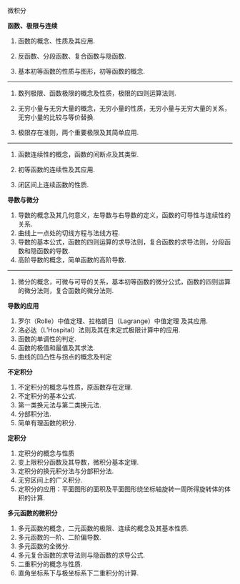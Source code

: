 微积分

**函数、极限与连续**

1.   函数的概念、性质及其应用.

2.   反函数、分段函数、复合函数与隐函数.

3.   基本初等函数的性质与图形，初等函数的概念.

---

1.   数列极限、函数极限的概念及性质，极限的四则运算法则.

2.   无穷小量与无穷大量的概念，无穷小量的性质，无穷小量与无穷大量的关系，无穷小量的比较与等价替换.

3.   极限存在准则，两个重要极限及其简单应用.

---

1.   函数连续性的概念，函数的间断点及其类型.

2.   初等函数的连续性及其应用.

3.   闭区间上连续函数的性质. 

**导数与微分**

1.   导数的概念及其几何意义，左导数与右导数的定义，函数的可导性与连续性的关系. 
2.   曲线上一点处的切线方程与法线方程.
3.   导数的基本公式，函数的四则运算的求导法则，复合函数的求导法则，分段函数和隐函数的导数.
4.   高阶导数的概念，简单函数的高阶导数.

---

1.   微分的概念，可微与可导的关系，基本初等函数的微分公式，函数的四则运算的微分法则，复合函数的微分法则.

**导数的应用**

1.   罗尔（Rolle）中值定理、拉格朗日（Lagrange）中值定理 及其应用.
2.   洛必达（L’Hospital）法则及其在未定式极限计算中的应用.
3.   函数的单调性的判定.
4.   函数的极值和最值及其求法.
5.   曲线的凹凸性与拐点的概念及判定

**不定积分**

1.   不定积分的概念与性质，原函数存在定理.
2.   不定积分的基本公式.
3.   第一类换元法与第二类换元法.
4.   分部积分法.
5.   简单有理函数的积分. 

**定积分**

1.   定积分的概念与性质
2.   变上限积分函数及其导数，微积分基本定理.
3.   定积分的换元积分法与分部积分法.
4.   无穷区间上的广义积分.
5.   定积分的应用：平面图形的面积及平面图形绕坐标轴旋转一周所得旋转体的体积的计算.

**多元函数的微积分**

1.   多元函数的概念，二元函数的极限、连续的概念及其基本性质.
2.   多元函数的一阶、二阶偏导数.
3.   多元函数的全微分.
4.   多元复合函数的求导法则与隐函数的求导公式.
5.   二重积分的概念与性质.
6.   直角坐标系下与极坐标系下二重积分的计算.